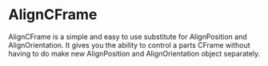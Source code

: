 # AlignCFrame
AlignCFrame is a simple and easy to use substitute for AlignPosition and AlignOrientation. It gives you the ability to control a parts CFrame without having to do make new AlignPosition and AlignOrientation object separately.


